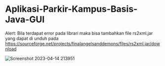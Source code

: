 # Aplikasi-Parkir-Kampus-Basis-Java-GUI

Alert: Bila terdapat error pada librari maka bisa tambahkan file rs2xml.jar yang dapat di unduh pada https://sourceforge.net/projects/finalangelsanddemons/files/rs2xml.jar/download

![Screenshot 2023-04-14 213951](https://user-images.githubusercontent.com/98749643/232079907-81231a43-f537-4bf4-b39b-41e5c4679301.png)
